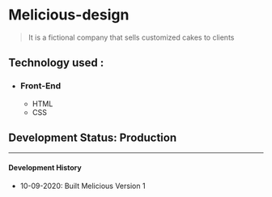 # Melicious-design
> It is a fictional company that sells customized cakes to clients
## Technology used :
- ### Front-End
  - HTML
  - CSS

## Development Status: Production

---

#### **Development History**
- 10-09-2020: Built Melicious Version 1
